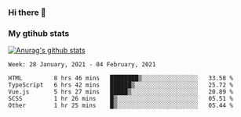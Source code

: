 ### Hi there 👋

### My gtihub stats

[![Anurag's github stats](https://github-readme-stats.vercel.app/api?username=gaozhidong)](https://github.com/gaozhidong/github-readme-stats)

<!--START_SECTION:waka-->
```text
Week: 28 January, 2021 - 04 February, 2021

HTML         8 hrs 46 mins   ████████▒░░░░░░░░░░░░░░░░   33.58 % 
TypeScript   6 hrs 42 mins   ██████▒░░░░░░░░░░░░░░░░░░   25.72 % 
Vue.js       5 hrs 27 mins   █████▒░░░░░░░░░░░░░░░░░░░   20.89 % 
SCSS         1 hr 26 mins    █▒░░░░░░░░░░░░░░░░░░░░░░░   05.51 % 
Other        1 hr 25 mins    █▒░░░░░░░░░░░░░░░░░░░░░░░   05.44 % 
```
<!--END_SECTION:waka-->